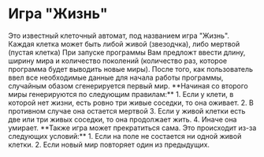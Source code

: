 <h1>Игра "Жизнь"</h1>
Это известный клеточный автомат, под названием игра "Жизнь". Каждая клетка может быть либой живой (звезодчка), либо мертвой (пустая клетка)
При запуске программы Вам предложт ввести длину, ширину мира и количество поколений (количество раз, которое программа будет выводить новые миры).
После того, как пользователь ввел все необходимые данные для начала работы программы, случайным обазом сгенерируется первый мир.
**Начиная со второго миры генерируются по следующим правилам:**
1. Если у клети, в которой нет жизни, есть ровно три живые соседки, то она оживает.
2. В противном случае она остается мертвой
3. Если у живой клетки есть две или три живых соседки, то она продолжает жить.
4. Иначе она умирает.
**Также игра может прекратиться сама. Это происходит из-за следующих условий:**
1. Если на поле не состается ни одной живой клетки.
2. Если новый мир повторяет один из предыдущих.
